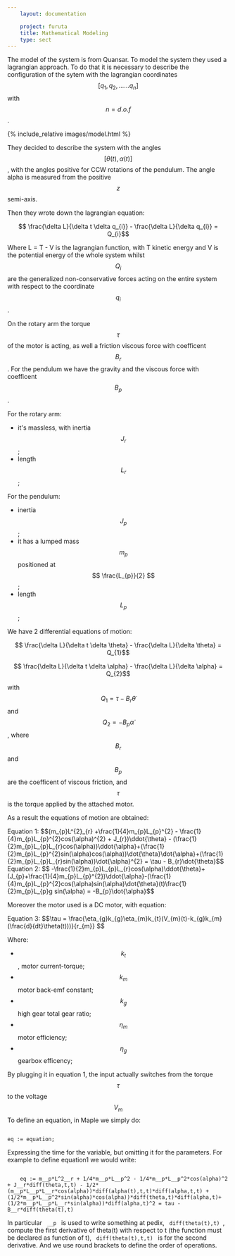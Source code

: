 ```yaml
---
    layout: documentation

    project: furuta
    title: Mathematical Modeling
    type: sect
---
```


The model of the system is from Quansar. To model the system they used a lagrangian approach. To do that it is necessary to describe the configuration of the sytem with the lagrangian coordinates $$[q_{1}, q_{2}, ...... q_{n}]$$ with $$ n = d.o.f $$.

{% include_relative images/model.html %}

They decided to describe the system with the angles $$[\theta(t) , \alpha(t)]$$, with the angles positive for CCW rotations of the pendulum. The angle alpha is measured from the positive $$z$$ semi-axis.

Then they wrote down the lagrangian equation:

$$ \frac{\delta L}{\delta t \delta q_{i}} - \frac{\delta L}{\delta q_{i}} = Q_{i}$$

Where L = T - V is the lagrangian function, with T kinetic energy and V is the potential energy of the whole system whilst $$Q_{i}$$ are the generalized non-conservative forces acting on the entire system with respect to the coordinate $$q_{i}$$.

On the rotary arm the torque $$\tau$$ of the motor is acting, as well a friction viscous force with coefficent $$B_{r}$$. For the pendulum we have the gravity and the viscous force with coefficent $$B_{p}$$.

For the rotary arm:

* it's massless, with inertia $$ J_{r} $$;
* length $$ L_{r} $$;

For the pendulum:

* inertia $$ J_{p} $$;
* it has a lumped mass $$m_{p}$$ positioned at $$ \frac{L_{p}}{2} $$;
* length $$ L_{p} $$;
 
We have 2 differential equations of motion:

$$ \frac{\delta L}{\delta t \delta \theta} - \frac{\delta L}{\delta \theta} = Q_{1}$$

$$ \frac{\delta L}{\delta t \delta \alpha} - \frac{\delta L}{\delta \alpha} = Q_{2}$$

with $$ Q_{1} = \tau - B_{r} \dot{\theta} $$ and $$Q_{2} = -B_{p}\dot{\alpha}$$, where $$B_{r}$$ and $$B_{p}$$ are the coefficent of viscous friction, and $$\tau$$ is the torque applied by the attached motor.


As a result the equations of motion are obtained:

<div style="overflow:auto;">
Equation 1:
$$(m_{p}L^{2}_{r} +\frac{1}{4}m_{p}L_{p}^{2} - \frac{1}{4}m_{p}L_{p}^{2}cos(\alpha)^{2} + J_{r})\ddot{\theta} - (\frac{1}{2}m_{p}L_{p}L_{r}cos(\alpha))\ddot{\alpha}+(\frac{1}{2}m_{p}L_{p}^{2}sin(\alpha)cos(\alpha))\dot{\theta}\dot{\alpha}+(\frac{1}{2}m_{p}L_{p}L_{r}sin(\alpha))\dot{\alpha}^{2} = \tau - B_{r}\dot{\theta}$$
</div>
<div style="overflow:auto;">
Equation 2:
$$ -\frac{1}{2}m_{p}L_{p}L_{r}cos(\alpha)\ddot{\theta}+(J_{p}+\frac{1}{4}m_{p}L_{p}^{2})\ddot{\alpha}-(\frac{1}{4}m_{p}L_{p}^{2}cos(\alpha)sin(\alpha)\dot{\theta}(t)\frac{1}{2}m_{p}L_{p}g sin(\alpha) = -B_{p}\dot{\alpha}$$
</div>

Moreover the motor used is a DC motor, with equation:

<div style="overflow:auto;">
Equation 3:
$$\tau = \frac{\eta_{g}k_{g}\eta_{m}k_{t}(V_{m}(t)-k_{g}k_{m}(\frac{d}{dt}\theta(t)))}{r_{m}} $$
</div>

Where:

* $$k_{t}$$ , motor current-torque;
* $$k_{m}$$ motor back-emf constant;
* $$k_{g}$$ high gear total gear ratio;
* $$\eta_{m}$$ motor efficiency;
* $$\eta_{g}$$ gearbox efficency;

By plugging it in equation 1, the input actually switches from the torque $$\tau$$ to the voltage $$V_{m}$$
To define an equation, in Maple we simply do:

<code>
eq := equation;
</code>

Expressing the time for the variable, but omitting it for the parameters. For example to define equation1 we would write:

<code>
    eq := m__p*L^2__r + 1/4*m__p*L__p^2 - 1/4*m__p*L__p^2*cos(alpha)^2 + J__r*diff(theta,t,t) - 1/2*(m__p*L__p*L__r*cos(alpha))*diff(alpha(t),t,t)*diff(alpha,t,t) + (1/2*m__p*L__p^2*sin(alpha)*cos(alpha))*diff(theta,t)*diff(alpha,t)+(1/2*m__p*L__p*L__r*sin(alpha))*diff(alpha,t)^2 = tau - B__r*diff(theta(t),t)
</code>

In particular <code> __p </code> is used to write something at pedix, <code> diff(theta(t),t) </code>, compute the first derivative of theta(t) with respect to t (the function must be declared as function of t), <code> diff(theta(t),t,t) </code> is for the second derivative. And we use round brackets to define the order of operations. 







